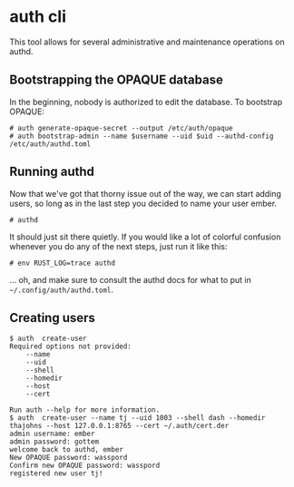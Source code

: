 # auth cli

This tool allows for several administrative and maintenance operations on authd.

## Bootstrapping the OPAQUE database

In the beginning, nobody is authorized to edit the database. To bootstrap OPAQUE:

```
# auth generate-opaque-secret --output /etc/auth/opaque
# auth bootstrap-admin --name $username --uid $uid --authd-config /etc/auth/authd.toml
```

## Running authd

Now that we've got that thorny issue out of the way, we can start adding users, so
long as in the last step you decided to name your user ember.

```
# authd
```

It should just sit there quietly. If you would like a lot of colorful confusion whenever
you do any of the next steps, just run it like this:

```
# env RUST_LOG=trace authd
```

... oh, and make sure to consult the authd docs for what to put in `~/.config/auth/authd.toml`.

## Creating users

```
$ auth  create-user
Required options not provided:
    --name
    --uid
    --shell
    --homedir
    --host
    --cert

Run auth --help for more information.
$ auth  create-user --name tj --uid 1003 --shell dash --homedir thajohns --host 127.0.0.1:8765 --cert ~/.auth/cert.der
admin username: ember
admin password: gottem
welcome back to authd, ember
New OPAQUE password: wasspord
Confirm new OPAQUE password: wasspord
registered new user tj!
```
